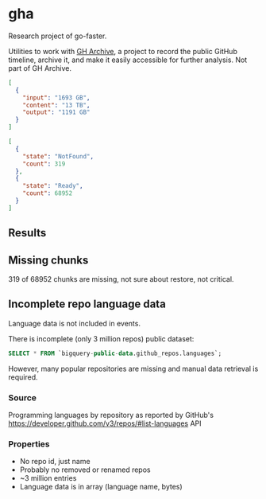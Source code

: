 # gha

Research project of go-faster.

Utilities to work with [GH Archive](https://www.gharchive.org/), a project to record the public GitHub timeline, 
archive it, and make it easily accessible for further analysis. Not part of GH Archive.

```json
[
  {
    "input": "1693 GB",
    "content": "13 TB",
    "output": "1191 GB"
  }
]
```

```json
[
  {
    "state": "NotFound",
    "count": 319
  },
  {
    "state": "Ready",
    "count": 68952
  }
]
```

## Results

## Missing chunks
319 of 68952 chunks are missing, not sure about restore, not critical.

## Incomplete repo language data

Language data is not included in events.

There is incomplete (only 3 million repos) public dataset:
```sql
SELECT * FROM `bigquery-public-data.github_repos.languages`;
```

However, many popular repositories are missing and manual data retrieval is required.

### Source

Programming languages by repository as reported by 
GitHub's https://developer.github.com/v3/repos/#list-languages API

### Properties
* No repo id, just name
* Probably no removed or renamed repos
* ~3 million entries
* Language data is in array (language name, bytes)